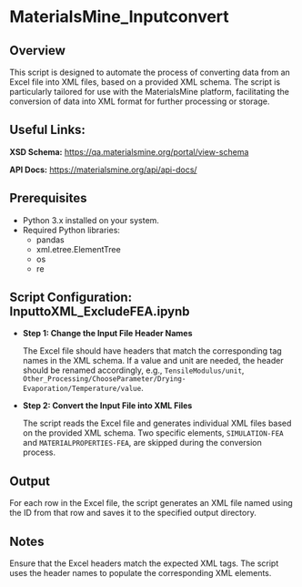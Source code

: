 # MaterialsMine_Inputconvert

## Overview
This script is designed to automate the process of converting data from an Excel file into XML files, based on a provided XML schema. 
The script is particularly tailored for use with the MaterialsMine platform, facilitating the conversion of data into XML format for further processing or storage.

## Useful Links:

**XSD Schema:** https://qa.materialsmine.org/portal/view-schema

**API Docs:** https://materialsmine.org/api/api-docs/

## Prerequisites
- Python 3.x installed on your system.
- Required Python libraries:
  - pandas
  - xml.etree.ElementTree
  - os
  - re

## Script Configuration: InputtoXML_ExcludeFEA.ipynb
- **Step 1: Change the Input File Header Names**

    The Excel file should have headers that match the corresponding tag names in the XML schema. If a value and unit are needed, the header should be renamed accordingly, e.g., `TensileModulus/unit`, `Other_Processing/ChooseParameter/Drying-Evaporation/Temperature/value`.

- **Step 2: Convert the Input File into XML Files**

  The script reads the Excel file and generates individual XML files based on the provided XML schema. Two specific elements, `SIMULATION-FEA` and `MATERIALPROPERTIES-FEA`, are skipped during the conversion process.

## Output
For each row in the Excel file, the script generates an XML file named using the ID from that row and saves it to the specified output directory.
  
## Notes
Ensure that the Excel headers match the expected XML tags. The script uses the header names to populate the corresponding XML elements.
